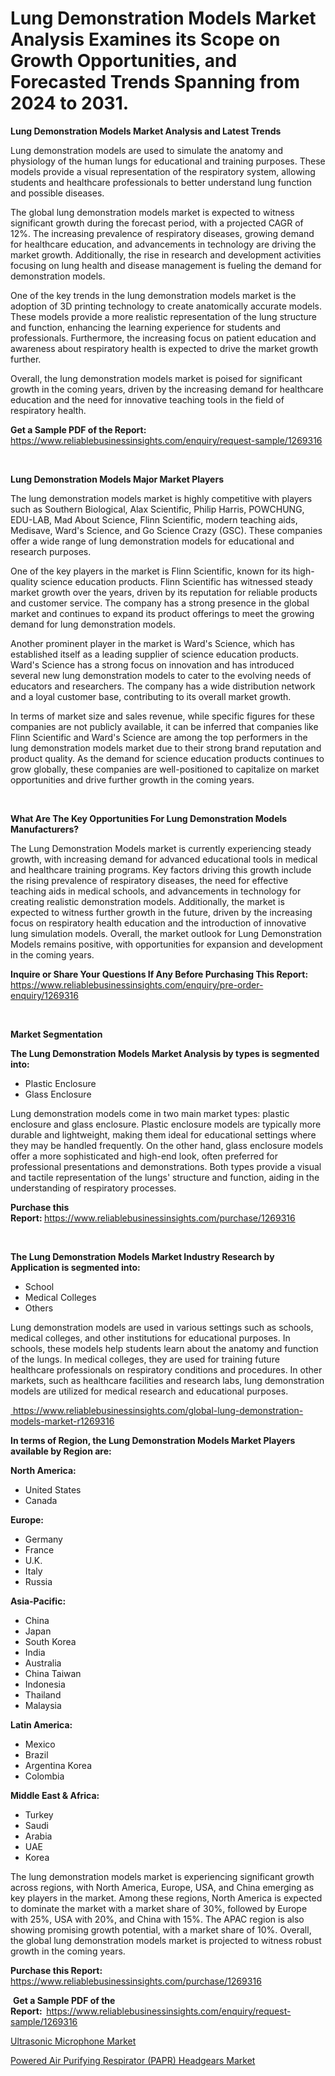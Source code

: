 <p><h1>Lung Demonstration Models Market Analysis Examines its Scope on Growth Opportunities, and Forecasted Trends Spanning from 2024 to 2031.</h1></p><p><strong>Lung Demonstration Models Market Analysis and Latest Trends</strong></p>
<p><p>Lung demonstration models are used to simulate the anatomy and physiology of the human lungs for educational and training purposes. These models provide a visual representation of the respiratory system, allowing students and healthcare professionals to better understand lung function and possible diseases.</p><p>The global lung demonstration models market is expected to witness significant growth during the forecast period, with a projected CAGR of 12%. The increasing prevalence of respiratory diseases, growing demand for healthcare education, and advancements in technology are driving the market growth. Additionally, the rise in research and development activities focusing on lung health and disease management is fueling the demand for demonstration models.</p><p>One of the key trends in the lung demonstration models market is the adoption of 3D printing technology to create anatomically accurate models. These models provide a more realistic representation of the lung structure and function, enhancing the learning experience for students and professionals. Furthermore, the increasing focus on patient education and awareness about respiratory health is expected to drive the market growth further.</p><p>Overall, the lung demonstration models market is poised for significant growth in the coming years, driven by the increasing demand for healthcare education and the need for innovative teaching tools in the field of respiratory health.</p></p>
<p><strong>Get a Sample PDF of the Report:&nbsp;</strong> <a href="https://www.reliablebusinessinsights.com/enquiry/request-sample/1269316">https://www.reliablebusinessinsights.com/enquiry/request-sample/1269316</a></p>
<p>&nbsp;</p>
<p><strong>Lung Demonstration Models Major Market Players</strong></p>
<p><p>The lung demonstration models market is highly competitive with players such as Southern Biological, Alax Scientific, Philip Harris, POWCHUNG, EDU-LAB, Mad About Science, Flinn Scientific, modern teaching aids, Medisave, Ward's Science, and Go Science Crazy (GSC). These companies offer a wide range of lung demonstration models for educational and research purposes.</p><p>One of the key players in the market is Flinn Scientific, known for its high-quality science education products. Flinn Scientific has witnessed steady market growth over the years, driven by its reputation for reliable products and customer service. The company has a strong presence in the global market and continues to expand its product offerings to meet the growing demand for lung demonstration models.</p><p>Another prominent player in the market is Ward's Science, which has established itself as a leading supplier of science education products. Ward's Science has a strong focus on innovation and has introduced several new lung demonstration models to cater to the evolving needs of educators and researchers. The company has a wide distribution network and a loyal customer base, contributing to its overall market growth.</p><p>In terms of market size and sales revenue, while specific figures for these companies are not publicly available, it can be inferred that companies like Flinn Scientific and Ward's Science are among the top performers in the lung demonstration models market due to their strong brand reputation and product quality. As the demand for science education products continues to grow globally, these companies are well-positioned to capitalize on market opportunities and drive further growth in the coming years.</p></p>
<p>&nbsp;</p>
<p><strong>What Are The Key Opportunities For Lung Demonstration Models Manufacturers?</strong></p>
<p><p>The Lung Demonstration Models market is currently experiencing steady growth, with increasing demand for advanced educational tools in medical and healthcare training programs. Key factors driving this growth include the rising prevalence of respiratory diseases, the need for effective teaching aids in medical schools, and advancements in technology for creating realistic demonstration models. Additionally, the market is expected to witness further growth in the future, driven by the increasing focus on respiratory health education and the introduction of innovative lung simulation models. Overall, the market outlook for Lung Demonstration Models remains positive, with opportunities for expansion and development in the coming years.</p></p>
<p><strong>Inquire or Share Your Questions If Any Before Purchasing This Report:</strong> <a href="https://www.reliablebusinessinsights.com/enquiry/pre-order-enquiry/1269316">https://www.reliablebusinessinsights.com/enquiry/pre-order-enquiry/1269316</a></p>
<p>&nbsp;</p>
<p><strong>Market Segmentation</strong></p>
<p><strong>The Lung Demonstration Models Market Analysis by types is segmented into:</strong></p>
<p><ul><li>Plastic Enclosure</li><li>Glass Enclosure</li></ul></p>
<p><p>Lung demonstration models come in two main market types: plastic enclosure and glass enclosure. Plastic enclosure models are typically more durable and lightweight, making them ideal for educational settings where they may be handled frequently. On the other hand, glass enclosure models offer a more sophisticated and high-end look, often preferred for professional presentations and demonstrations. Both types provide a visual and tactile representation of the lungs' structure and function, aiding in the understanding of respiratory processes.</p></p>
<p><strong>Purchase this Report:&nbsp;</strong><a href="https://www.reliablebusinessinsights.com/purchase/1269316">https://www.reliablebusinessinsights.com/purchase/1269316</a></p>
<p>&nbsp;</p>
<p><strong>The Lung Demonstration Models Market Industry Research by Application is segmented into:</strong></p>
<p><ul><li>School</li><li>Medical Colleges</li><li>Others</li></ul></p>
<p><p>Lung demonstration models are used in various settings such as schools, medical colleges, and other institutions for educational purposes. In schools, these models help students learn about the anatomy and function of the lungs. In medical colleges, they are used for training future healthcare professionals on respiratory conditions and procedures. In other markets, such as healthcare facilities and research labs, lung demonstration models are utilized for medical research and educational purposes.</p></p>
<p><a href="https://www.reliablebusinessinsights.com/global-lung-demonstration-models-market-r1269316">&nbsp;https://www.reliablebusinessinsights.com/global-lung-demonstration-models-market-r1269316</a></p>
<p><strong>In terms of Region, the Lung Demonstration Models Market Players available by Region are:</strong></p>
<p>
    <p> <strong> North America: </strong>
        <ul>
            <li>United States</li>
            <li>Canada</li>
        </ul>
        </p> 
    <p> <strong> Europe: </strong>
        <ul>
            <li>Germany</li>
            <li>France</li>
            <li>U.K.</li>
            <li>Italy</li>
            <li>Russia</li>
        </ul>
        </p> 
    <p> <strong> Asia-Pacific: </strong>
        <ul>
            <li>China</li>
            <li>Japan</li>
            <li>South Korea</li>
            <li>India</li>
            <li>Australia</li>
            <li>China Taiwan</li>
            <li>Indonesia</li>
            <li>Thailand</li>
            <li>Malaysia</li>
        </ul>
        </p> 
    <p> <strong> Latin America: </strong>
        <ul>
            <li>Mexico</li>
            <li>Brazil</li>
            <li>Argentina Korea</li>
            <li>Colombia</li>
        </ul>
        </p> 
    <p> <strong> Middle East & Africa: </strong>
        <ul>
            <li>Turkey</li>
            <li>Saudi</li>
            <li>Arabia</li>
            <li>UAE</li>
            <li>Korea</li>
        </ul>
    </p>
    </p>
<p><p>The lung demonstration models market is experiencing significant growth across regions, with North America, Europe, USA, and China emerging as key players in the market. Among these regions, North America is expected to dominate the market with a market share of 30%, followed by Europe with 25%, USA with 20%, and China with 15%. The APAC region is also showing promising growth potential, with a market share of 10%. Overall, the global lung demonstration models market is projected to witness robust growth in the coming years.</p></p>
<p><strong>Purchase this Report: </strong><a href="https://www.reliablebusinessinsights.com/purchase/1269316">https://www.reliablebusinessinsights.com/purchase/1269316</a></p>
<p>&nbsp;<strong>Get a Sample PDF of the Report:&nbsp;&nbsp;</strong><a href="https://www.reliablebusinessinsights.com/enquiry/request-sample/1269316">https://www.reliablebusinessinsights.com/enquiry/request-sample/1269316</a></p>
<p><strong></strong></p>
<p><p><a href="https://issuu.com/reportprime-2/docs/ultrasonic-microphone-market-size-2030.pptx">Ultrasonic Microphone Market</a></p><p><a href="https://github.com/sofayahoo2023/Market-Research-Report-List-4/blob/main/powered-air-purifying-respirator-papr-headgears-market.md">Powered Air Purifying Respirator (PAPR) Headgears Market</a></p></p>